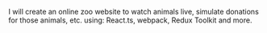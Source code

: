 I will create an online zoo website to watch animals live, simulate donations for those animals, etc. using: React.ts, webpack, Redux Toolkit and more.